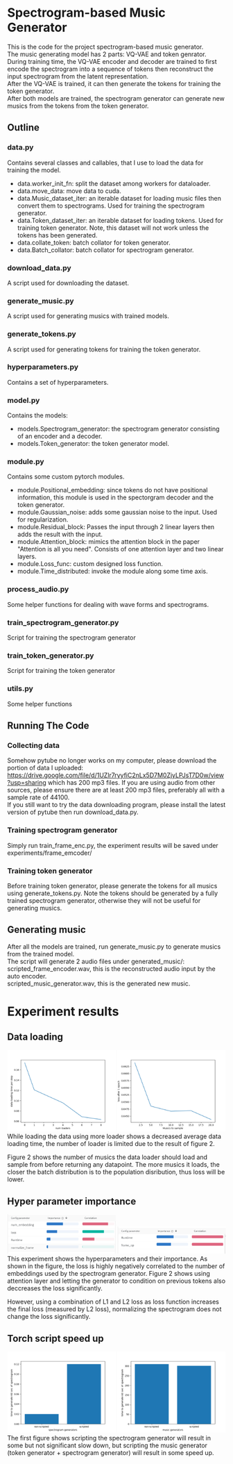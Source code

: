 # Spectrogram-based Music Generator
This is the code for the project spectrogram-based music generator.  
The music generating model has 2 parts: VQ-VAE and token genrator. During training time, the VQ-VAE encoder and decoder are trained to first encode the spectrogram into a sequence of tokens then reconstruct the input spectrogram from the latent representation.  
After the VQ-VAE is trained, it can then generate the tokens for training the token generator.  
After both models are trained, the spectrogram generator can generate new musics from the tokens from the token generator.  

## Outline
### data.py
Contains several classes and callables, that I use to load the data for training the model.  
  * data.worker_init_fn: split the dataset among workers for dataloader.
  * data.move_data: move data to cuda.
  * data.Music_dataset_iter: an iterable dataset for loading music files then convert them to spectrograms. Used for training the spectrogram generator.
  * data.Token_dataset_iter: an iterable dataset for loading tokens. Used for training token generator. Note, this dataset will not work unless the tokens has been generated.
  * data.collate_token: batch collator for token generator.
  * data.Batch_collator: batch collator for spectrogram generator. 
### download_data.py
A script used for downloading the dataset.  

### generate_music.py
A script used for generating musics with trained models.

### generate_tokens.py
A script used for generating tokens for training the token generator.

### hyperparameters.py
Contains a set of hyperparameters.

### model.py
Contains the models:
  * models.Spectrogram_generator: the spectrogram generator consisting of an encoder and a decoder.
  * models.Token_generator: the token generator model.

### module.py
Contains some custom pytorch modules.
  * module.Positional_embedding: since tokens do not have positional information, this module is used in the spectorgram decoder and the token generator.
  * module.Gaussian_noise: adds some gaussian noise to the input. Used for regularization.
  * module.Residual_block: Passes the input through 2 linear layers then adds the result with the input.
  * module.Attention_block: mimics the attention block in the paper "Attention is all you need". Consists of one attention layer and two linear layers. 
  * module.Loss_func: custom designed loss function.
  * module.Time_distributed: invoke the module along some time axis.
### process_audio.py
Some helper functions for dealing with wave forms and spectrograms. 
### train_spectrogram_generator.py
Script for training the spectrogram generator
### train_token_generator.py
Script for training the token generator
### utils.py
Some helper functions


## Running The Code
### Collecting data
Somehow pytube no longer works on my computer, please download the portion of data I uploaded: https://drive.google.com/file/d/1UZlr7ryyfiC2nLx5D7M0ZjyLPJsT7D0w/view?usp=sharing which has 200 mp3 files. If you are using audio from other sources, please ensure there are at least 200 mp3 files, preferably all with a sample rate of 44100.  
If you still want to try the data downloading program, please install the latest version of pytube then run download_data.py.

### Training spectrogram generator
Simply run train_frame_enc.py, the experiment results will be saved under experiments/frame_emcoder/  

### Training token generator  
Before training token generator, please generate the tokens for all musics using generate_tokens.py. Note the tokens should be generated by a fully trained spectrogram generator, otherwise they will not be useful for generating musics.

## Generating music  
After all the models are trained, run generate_music.py to generate musics from the trained model.  
The script will generate 2 audio files under generated_music/:  
scripted_frame_encoder.wav, this is the reconstructed audio input by the auto encoder.  
scripted_music_generator.wav, this is the generated new music.

# Experiment results
## Data loading
<img src="./results/2.png" width="250" title="Num loader and avg data loading time">
<img src="./results/5.png" width="250" title="music to sample and loss">  
While loading the data using more loader shows a decreased average data loading time, the number of loader is limited due to the result of figure 2.
  
Figure 2 shows the number of musics the data loader should load and sample from before returning any datapoint. The more musics it loads, the closer the batch distribution is to the population disribution, thus loss will be lower.   

## Hyper parameter importance
<img src="./results/6.png" width="250" title="Num loader and avg data loading time">
<img src="./results/7.png" width="250" title="music to sample and loss">  
This experiment shows the hyperparameters and their importance. As shown in the figure, the loss is highly negatively correlated to the number of embeddings used by the spectrogram generator. Figure 2 shows using attention layer and letting the generator to condition on previous tokens also deccreases the loss significantly.  

However, using a combination of L1 and L2 loss as loss function increases the final loss (measured by L2 loss), normalizing the spectrogram does not change the loss significantly.  

## Torch script speed up
<img src="./results/3.png" width="250" title="Num loader and avg data loading time">
<img src="./results/4.png" width="250" title="music to sample and loss">  
The first figure shows scripting the spectrogram generator will result in some but not significant slow down, but scripting the music generator (token generator + spectrogram generator) will result in some speed up.

